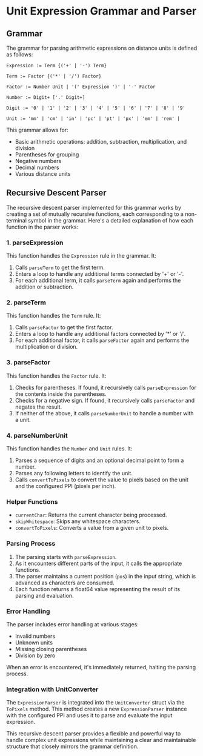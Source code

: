 # Unit Expression Grammar and Parser

## Grammar

The grammar for parsing arithmetic expressions on distance units is defined as follows:

```
Expression := Term {('+' | '-') Term}

Term := Factor {('*' | '/') Factor}

Factor := Number Unit | '(' Expression ')' | '-' Factor

Number := Digit+ ['.' Digit+]

Digit := '0' | '1' | '2' | '3' | '4' | '5' | '6' | '7' | '8' | '9'

Unit := 'mm' | 'cm' | 'in' | 'pc' | 'pt' | 'px' | 'em' | 'rem' |
```

This grammar allows for:
- Basic arithmetic operations: addition, subtraction, multiplication, and division
- Parentheses for grouping
- Negative numbers
- Decimal numbers
- Various distance units

## Recursive Descent Parser

The recursive descent parser implemented for this grammar works by creating a set of mutually recursive functions, each corresponding to a non-terminal symbol in the grammar. Here's a detailed explanation of how each function in the parser works:

### 1. parseExpression

This function handles the `Expression` rule in the grammar. It:
1. Calls `parseTerm` to get the first term.
2. Enters a loop to handle any additional terms connected by '+' or '-'.
3. For each additional term, it calls `parseTerm` again and performs the addition or subtraction.

### 2. parseTerm

This function handles the `Term` rule. It:
1. Calls `parseFactor` to get the first factor.
2. Enters a loop to handle any additional factors connected by '*' or '/'.
3. For each additional factor, it calls `parseFactor` again and performs the multiplication or division.

### 3. parseFactor

This function handles the `Factor` rule. It:
1. Checks for parentheses. If found, it recursively calls `parseExpression` for the contents inside the parentheses.
2. Checks for a negative sign. If found, it recursively calls `parseFactor` and negates the result.
3. If neither of the above, it calls `parseNumberUnit` to handle a number with a unit.

### 4. parseNumberUnit

This function handles the `Number` and `Unit` rules. It:
1. Parses a sequence of digits and an optional decimal point to form a number.
2. Parses any following letters to identify the unit.
3. Calls `convertToPixels` to convert the value to pixels based on the unit and the configured PPI (pixels per inch).

### Helper Functions

- `currentChar`: Returns the current character being processed.
- `skipWhitespace`: Skips any whitespace characters.
- `convertToPixels`: Converts a value from a given unit to pixels.

### Parsing Process

1. The parsing starts with `parseExpression`.
2. As it encounters different parts of the input, it calls the appropriate functions.
3. The parser maintains a current position (`pos`) in the input string, which is advanced as characters are consumed.
4. Each function returns a float64 value representing the result of its parsing and evaluation.

### Error Handling

The parser includes error handling at various stages:
- Invalid numbers
- Unknown units
- Missing closing parentheses
- Division by zero

When an error is encountered, it's immediately returned, halting the parsing process.

### Integration with UnitConverter

The `ExpressionParser` is integrated into the `UnitConverter` struct via the `ToPixels` method. This method creates a new `ExpressionParser` instance with the configured PPI and uses it to parse and evaluate the input expression.

This recursive descent parser provides a flexible and powerful way to handle complex unit expressions while maintaining a clear and maintainable structure that closely mirrors the grammar definition.